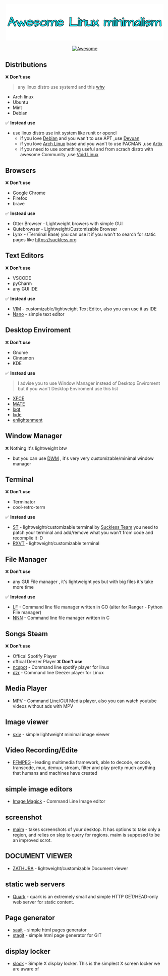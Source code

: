 <p align="center"><img width="500" src="icons/linuxm.png"> </img></p>
<p align="center">
  <a href="https://awesome.re">
		<img src="https://awesome.re/badge.svg" alt="Awesome">
	</a>
</p>

## Distributions
:x: **Don't use** <br>
> any linux distro use systemd and this [why](https://suckless.org/sucks/systemd/)
- Arch linux
- Ubuntu
- Mint
- Debian

✅ **Instead use** <br>
* use linux distro use init system like runit or opencl
  - if you love [Debian](https://www.debian.org/) and you wan't to use APT ,use [Devuan](https://www.devuan.org/)
  - if you love [Arch Linux](https://archlinux.org) base and you wan't to use PACMAN ,use [Artix](https://artixlinux.org/) 
  - if you need to use something useful and from scrach distro with awesome Community ,use [Void Linux](https://voidlinux.org)

## Browsers <br>
:x: **Don't use**
- Google Chrome
- Firefox
- brave

✅ **Instead use**  <br>
- Otter Browser - Lightweight browers with simple GUI
- Qutebrowser - Lightweight/Customizable Browser 
- Lynx - (Terminal Base) you can use it if you wan't to search for static pages like https://suckless.org

## Text Editors <br>
:x: **Don't use**
- VSCODE
- pyCharm
- any GUI IDE

✅ **Instead use**  <br>
- [VIM](https://www.vim.org/) - customizable/lightweight Text Editor, also you can use it as IDE
- [Nano](https://www.nano-editor.org/) - simple text editor

## Desktop Enviroment <br>
:x: **Don't use**
- Gnome
- Cinnamon
- KDE

✅ **Instead use**  <br>

> I advise you to use Window Manager instead of Desktop Enviroment but if you wan't Desktop Enviroment use this list

- [XFCE](https://www.xfce.org/)
- [MATE](https://mate-desktop.org/)
- [lxqt](https://lxqt-project.org/)
- [lxde](http://www.lxde.org/)
- [enlightenment](https://www.enlightenment.org/)

## Window Manager <br>
:x: Nothing it's lightweight btw 
- but you can use [DWM](https://dwm.suckless.org/) , it's very very customizable/minimal window manager

## Terminal <br>
:x: **Don't use**
- Terminator
- cool-retro-term

✅ **Instead use**  <br>
- [ST](https://st.suckless.org) - lightweight/customizable terminal by [Suckless Team](https://suckless.org) you need to patch your terminal and add/remove what you wan't from code and recomplie it :D
- [RXVT](https://wiki.archlinux.org/title/Rxvt-unicode) - lightweight/customizable terminal


## File Manager <br>
:x: **Don't use** <br>
- any GUI File manager , it's lightweight yes but with big files it's take more time 

✅ **Instead use**  <br>
- [LF](https://github.com/gokcehan/lf) - Command line file manager written in GO (alter for Ranger - Python File manager)
- [NNN](https://github.com/jarun/nnn) - Command line file manager written in C

## Songs Steam <br>
:x: **Don't use**
- Offical Spotify Player
- offical Deezer Player
:x: **Don't use**
- [ncspot](https://github.com/hrkfdn/ncspot) - Command line spotify player for linux 
- [dzr](https://github.com/yne/dzr) - Command line Deezer player for Linux

## Media Player <br>
* [MPV](https://github.com/mpv-player/mpv) - Command Line/GUI Media player, also you can watch youtube videos without ads with MPV
## Image viewer <br>
- [sxiv](https://github.com/muennich/sxiv) - simple lightweight minimal image viewer

## Video Recording/Edite
- [FFMPEG](https://www.ffmpeg.org/) - leading multimedia framework, able to decode, encode, transcode, mux, demux, stream, filter and play pretty much anything that humans and machines have created


## simple image editors
* [Image Magick](https://imagemagick.org/index.php) - Command Line Image editor

## screenshot
* [maim](https://github.com/naelstrof/maim) - takes screenshots of your desktop. It has options to take only a region, and relies on slop to query for regions. maim is supposed to be an improved scrot.

## DOCUMENT VIEWER
- [ZATHURA](https://github.com/pwmt/zathura) - lightweight/customizable Document viewer


## static web servers
- [Quark](https://tools.suckless.org/quark/) - quark is an extremely small and simple HTTP GET/HEAD-only web server for static content.

## Page generator
- [saait](https://git.codemadness.org/saait/file/README.html) - simple html pages generator
- [stagit](https://git.codemadness.org/stagit/file/README.html) - simple html page generator for GIT

## display locker
- [slock](https://tools.suckless.org/slock/) - Simple X display locker. This is the simplest X screen locker we are aware of

